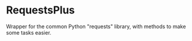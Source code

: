 # RequestsPlus
Wrapper for the common Python "requests" library, with methods to make some tasks easier.
